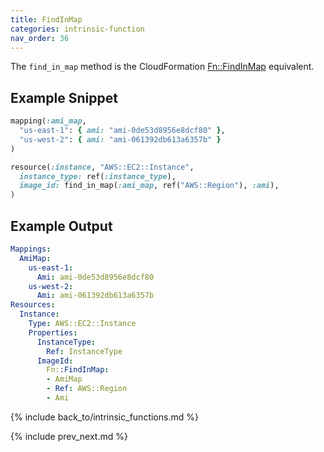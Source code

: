 ```yaml
---
title: FindInMap
categories: intrinsic-function
nav_order: 36
---
```


The `find_in_map` method is the CloudFormation [Fn::FindInMap](https://docs.aws.amazon.com/AWSCloudFormation/latest/UserGuide/intrinsic-function-reference-findinmap.html) equivalent.

## Example Snippet

```ruby
mapping(:ami_map,
  "us-east-1": { ami: "ami-0de53d8956e8dcf80" },
  "us-west-2": { ami: "ami-061392db613a6357b" }
)

resource(:instance, "AWS::EC2::Instance",
  instance_type: ref(:instance_type),
  image_id: find_in_map(:ami_map, ref("AWS::Region"), :ami),
)
```

## Example Output

```yaml
Mappings:
  AmiMap:
    us-east-1:
      Ami: ami-0de53d8956e8dcf80
    us-west-2:
      Ami: ami-061392db613a6357b
Resources:
  Instance:
    Type: AWS::EC2::Instance
    Properties:
      InstanceType:
        Ref: InstanceType
      ImageId:
        Fn::FindInMap:
        - AmiMap
        - Ref: AWS::Region
        - Ami
```

{% include back_to/intrinsic_functions.md %}

{% include prev_next.md %}
